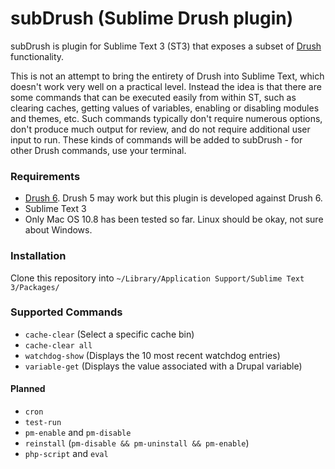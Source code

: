 subDrush (Sublime Drush plugin)
===============================

subDrush is plugin for Sublime Text 3 (ST3) that exposes a subset of [Drush](https://drupal.org/project/drush) functionality.

This is not an attempt to bring the entirety of Drush into Sublime Text, which doesn't work very well on a practical level. Instead the idea is that there are some commands that can be executed easily from within ST, such as clearing caches, getting values of variables, enabling or disabling modules and themes, etc. Such commands typically don't require numerous options, don't produce much output for review, and do not require additional user input to run. These kinds of commands will be added to subDrush - for other Drush commands, use your terminal.

### Requirements

- [Drush 6](https://drupal.org/project/drush). Drush 5 may work but this plugin is developed against Drush 6.
- Sublime Text 3
- Only Mac OS 10.8 has been tested so far. Linux should be okay, not sure about Windows.

### Installation

Clone this repository into `~/Library/Application Support/Sublime Text 3/Packages/`

### Supported Commands

- `cache-clear` (Select a specific cache bin)
- `cache-clear all`
- `watchdog-show` (Displays the 10 most recent watchdog entries)
- `variable-get` (Displays the value associated with a Drupal variable)

#### Planned

- `cron`
- `test-run`
- `pm-enable` and `pm-disable`
- `reinstall` (`pm-disable && pm-uninstall && pm-enable`)
- `php-script` and `eval`
